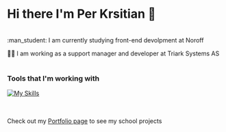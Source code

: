 
# Hi there I'm Per Krsitian 👋    

<br>
:man_student: I am currently studying front-end devolpment at Noroff

:man_office_worker: I am working as a support manager and developer at Triark Systems AS  
<br>
  
### Tools that I'm working with
  
[![My Skills](https://skillicons.dev/icons?i=js,ts,html,css,vue,vscode,wordpress,xd,figma)](https://skillicons.dev)  
<br>
<br>

Check out my [Portfolio page]() to see my school projects




<!--
**pkkronborg/pkkronborg** is a ✨ _special_ ✨ repository because its `README.md` (this file) appears on your GitHub profile.

-->
